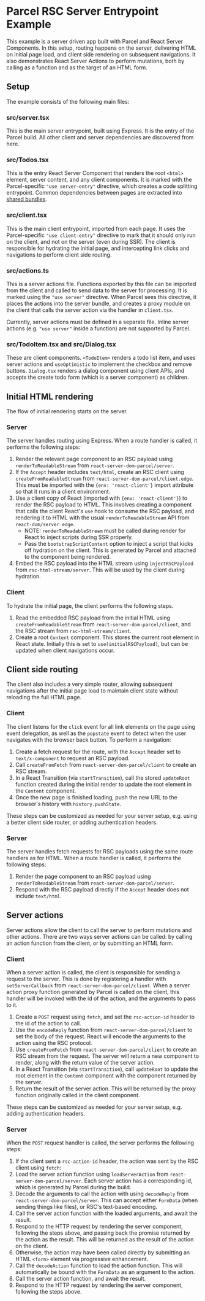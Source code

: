 # Parcel RSC Server Entrypoint Example

This example is a server driven app built with Parcel and React Server Components. In this setup, routing happens on the server, delivering HTML on initial page load, and client side rendering on subsequent navigations. It also demonstrates React Server Actions to perform mutations, both by calling as a function and as the target of an HTML form.

## Setup

The example consists of the following main files:

### src/server.tsx

This is the main server entrypoint, built using Express. It is the entry of the Parcel build. All other client and server dependencies are discovered from here.

### src/Todos.tsx

This is the entry React Server Component that renders the root `<html>` element, server content, and any client components. It is marked with the Parcel-specific `"use server-entry"` directive, which creates a code splitting entrypoint. Common dependencies between pages are extracted into [shared bundles](https://parceljs.org/features/code-splitting/#shared-bundles).

### src/client.tsx

This is the main client entrypoint, imported from each page. It uses the Parcel-specific `"use client-entry"` directive to mark that it should only run on the client, and not on the server (even during SSR). The client is responsible for hydrating the initial page, and intercepting link clicks and navigations to perform client side routing.

### src/actions.ts

This is a server actions file. Functions exported by this file can be imported from the client and called to send data to the server for processing. It is marked using the `"use server"` directive. When Parcel sees this directive, it places the actions into the server bundle, and creates a proxy module on the client that calls the server action via the handler in `client.tsx`.

Currently, server actions must be defined in a separate file. Inline server actions (e.g. `"use server"` inside a function) are not supported by Parcel.

### src/TodoItem.tsx and src/Dialog.tsx

These are client components. `<TodoItem>` renders a todo list item, and uses server actions and `useOptimistic` to implement the checkbox and remove buttons. `Dialog.tsx` renders a dialog component using client APIs, and accepts the create todo form (which is a server component) as children.

## Initial HTML rendering

The flow of initial rendering starts on the server.

### Server

The server handles routing using Express. When a route handler is called, it performs the following steps:

1. Render the relevant page component to an RSC payload using `renderToReadableStream` from `react-server-dom-parcel/server`.
2. If the `Accept` header includes `text/html`, create an RSC client using `createFromReadableStream` from `react-server-dom-parcel/client.edge`. This must be imported with the `{env: 'react-client'}` import attribute so that it runs in a client environment.
3. Use a client copy of React (imported with `{env: 'react-client'}`) to render the RSC payload to HTML. This involves creating a component that calls the client React's `use` hook to consume the RSC payload, and rendering it to HTML with the usual `renderToReadableStream` API from `react-dom/server.edge`.
    * NOTE: `renderToReadableStream` must be called during render for React to inject scripts during SSR properly.
    * Pass the `bootstrapScriptContent` option to inject a script that kicks off hydration on the client. This is generated by Parcel and attached to the component being rendered.
4. Embed the RSC payload into the HTML stream using `injectRSCPayload` from `rsc-html-stream/server`. This will be used by the client during hydration.

### Client

To hydrate the initial page, the client performs the following steps.

1. Read the embedded RSC payload from the initial HTML using `createFromReadableStream` from `react-server-dom-parcel/client`, and the RSC stream from `rsc-html-stream/client`.
2. Create a root `Content` component. This stores the current root element in React state. Initially this is set to `use(initialRSCPayload)`, but can be updated when client navigations occur.

## Client side routing

The client also includes a very simple router, allowing subsequent navigations after the initial page load to maintain client state without reloading the full HTML page.

### Client

The client listens for the `click` event for all link elements on the page using event delegation, as well as the `popstate` event to detect when the user navigates with the browser back button. To perform a navigation:

1. Create a fetch request for the route, with the `Accept` header set to `text/x-component` to request an RSC payload.
2. Call `createFromFetch` from `react-server-dom-parcel/client` to create an RSC stream.
3. In a React Transition (via `startTransition`), call the stored `updateRoot` function created during the initial render to update the root element in the `Content` component.
4. Once the new page is finished loading, push the new URL to the browser's history with `history.pushState`.

These steps can be customized as needed for your server setup, e.g. using a better client side router, or adding authentication headers.

### Server

The server handles fetch requests for RSC payloads using the same route handlers as for HTML. When a route handler is called, it performs the following steps:

1. Render the page component to an RSC payload using `renderToReadableStream` from `react-server-dom-parcel/server`.
2. Respond with the RSC payload directly if the `Accept` header does not include `text/html`.

## Server actions

Server actions allow the client to call the server to perform mutations and other actions. There are two ways server actions can be called: by calling an action function from the client, or by submitting an HTML form.

### Client

When a server action is called, the client is responsible for sending a request to the server. This is done by registering a handler with `setServerCallback` from `react-server-dom-parcel/client`. When a server action proxy function generated by Parcel is called on the client, this handler will be invoked with the id of the action, and the arguments to pass to it.

1. Create a `POST` request using `fetch`, and set the `rsc-action-id` header to the id of the action to call.
2. Use the `encodeReply` function from `react-server-dom-parcel/client` to set the body of the request. React will encode the arguments to the action using the RSC protocol.
3. Use `createFromFetch` from `react-server-dom-parcel/client` to create an RSC stream from the request. The server will return a new component to render, along with the return value of the server action.
4. In a React Transition (via `startTransition`), call `updateRoot` to update the root element in the `Content` component with the component returned by the server.
5. Return the result of the server action. This will be returned by the proxy function originally called in the client component.

These steps can be customized as needed for your server setup, e.g. adding authentication headers.

### Server

When the `POST` request handler is called, the server performs the following steps:

1. If the client sent a `rsc-action-id` header, the action was sent by the RSC client using `fetch`:
  1. Load the server action function using `loadServerAction` from `react-server-dom-parcel/server`. Each server action has a corresponding id, which is generated by Parcel during the build.
  2. Decode the arguments to call the action with using `decodeReply` from `react-server-dom-parcel/server`. This can accept either `FormData` (when sending things like files), or RSC's text-based encoding.
  3. Call the server action function with the loaded arguments, and await the result.
  4. Respond to the HTTP request by rendering the server component, following the steps above, and passing back the promise returned by the action as the result. This will be returned as the result of the action on the client.
2. Otherwise, the action may have been called directly by submitting an HTML `<form>` element via progressive enhancement.
  1. Call the `decodeAction` function to load the action function. This will automatically be bound with the `FormData` as an argument to the action.
  2. Call the server action function, and await the result.
  3. Respond to the HTTP request by rendering the server component, following the steps above.
